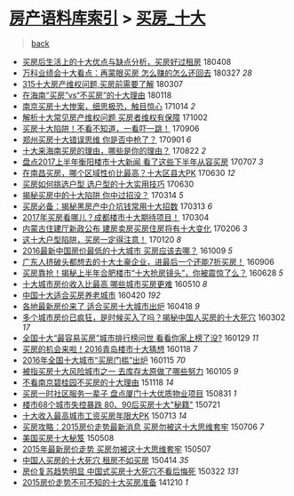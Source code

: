 [房产语料库索引](../../README.md)  > [买房_十大](买房_十大.md)
====
> [back](../README.md)

- [买房后生活上的十大优点与缺点分析，买房好过租房](http://jkwz.applinzi.com/ittc/7089530747541259281.html#%E4%B9%B0%E6%88%BF%E5%90%8E%E7%94%9F%E6%B4%BB%E4%B8%8A%E7%9A%84%E5%8D%81%E5%A4%A7%E4%BC%98%E7%82%B9%E4%B8%8E%E7%BC%BA%E7%82%B9%E5%88%86%E6%9E%90%EF%BC%8C%E4%B9%B0%E6%88%BF%E5%A5%BD%E8%BF%87%E7%A7%9F%E6%88%BF) 180408  
- [万科业绩会十大看点：再蒙眼买房 怎么赚的怎么还回去](http://jkwz.applinzi.com/ittc/7085122715105362954.html#%E4%B8%87%E7%A7%91%E4%B8%9A%E7%BB%A9%E4%BC%9A%E5%8D%81%E5%A4%A7%E7%9C%8B%E7%82%B9%EF%BC%9A%E5%86%8D%E8%92%99%E7%9C%BC%E4%B9%B0%E6%88%BF+%E6%80%8E%E4%B9%88%E8%B5%9A%E7%9A%84%E6%80%8E%E4%B9%88%E8%BF%98%E5%9B%9E%E5%8E%BB) 180327 *28* 
- [315十大房产维权问题,买房前需要了解](http://jkwz.applinzi.com/ittc/7077729119481889799.html#315%E5%8D%81%E5%A4%A7%E6%88%BF%E4%BA%A7%E7%BB%B4%E6%9D%83%E9%97%AE%E9%A2%98%2C%E4%B9%B0%E6%88%BF%E5%89%8D%E9%9C%80%E8%A6%81%E4%BA%86%E8%A7%A3) 180307  
- [在海南“买房”vs“不买房”的十大理由](http://jkwz.applinzi.com/ittc/7059851308951929872.html#%E5%9C%A8%E6%B5%B7%E5%8D%97%E2%80%9C%E4%B9%B0%E6%88%BF%E2%80%9Dvs%E2%80%9C%E4%B8%8D%E4%B9%B0%E6%88%BF%E2%80%9D%E7%9A%84%E5%8D%81%E5%A4%A7%E7%90%86%E7%94%B1) 180118  
- [南京买房十大惨案，细思极恐，触目惊心](http://jkwz.applinzi.com/ittc/7024204812856591376.html#%E5%8D%97%E4%BA%AC%E4%B9%B0%E6%88%BF%E5%8D%81%E5%A4%A7%E6%83%A8%E6%A1%88%EF%BC%8C%E7%BB%86%E6%80%9D%E6%9E%81%E6%81%90%EF%BC%8C%E8%A7%A6%E7%9B%AE%E6%83%8A%E5%BF%83) 171014 *2* 
- [解析十大常见房产维权问题 买房者维权有保障](http://jkwz.applinzi.com/ittc/7019787644702295056.html#%E8%A7%A3%E6%9E%90%E5%8D%81%E5%A4%A7%E5%B8%B8%E8%A7%81%E6%88%BF%E4%BA%A7%E7%BB%B4%E6%9D%83%E9%97%AE%E9%A2%98+%E4%B9%B0%E6%88%BF%E8%80%85%E7%BB%B4%E6%9D%83%E6%9C%89%E4%BF%9D%E9%9A%9C) 171002  
- [买房十大陷阱！不看不知道，一看吓一跳！](http://jkwz.applinzi.com/ittc/7010204463376368656.html#%E4%B9%B0%E6%88%BF%E5%8D%81%E5%A4%A7%E9%99%B7%E9%98%B1%EF%BC%81%E4%B8%8D%E7%9C%8B%E4%B8%8D%E7%9F%A5%E9%81%93%EF%BC%8C%E4%B8%80%E7%9C%8B%E5%90%93%E4%B8%80%E8%B7%B3%EF%BC%81) 170906  
- [郑州买房十大错误思维 你是否中枪了？](http://jkwz.applinzi.com/ittc/7008263251643859985.html#%E9%83%91%E5%B7%9E%E4%B9%B0%E6%88%BF%E5%8D%81%E5%A4%A7%E9%94%99%E8%AF%AF%E6%80%9D%E7%BB%B4+%E4%BD%A0%E6%98%AF%E5%90%A6%E4%B8%AD%E6%9E%AA%E4%BA%86%EF%BC%9F) 170901 *6* 
- [十大来海南买房的理由，哪些是你的理由？](http://jkwz.applinzi.com/ittc/7004674230132933648.html#%E5%8D%81%E5%A4%A7%E6%9D%A5%E6%B5%B7%E5%8D%97%E4%B9%B0%E6%88%BF%E7%9A%84%E7%90%86%E7%94%B1%EF%BC%8C%E5%93%AA%E4%BA%9B%E6%98%AF%E4%BD%A0%E7%9A%84%E7%90%86%E7%94%B1%EF%BC%9F) 170822 *2* 
- [盘点2017上半年衡阳楼市十大新闻 看了这些下半年从容买房](http://jkwz.applinzi.com/ittc/6987375835919942660.html#%E7%9B%98%E7%82%B92017%E4%B8%8A%E5%8D%8A%E5%B9%B4%E8%A1%A1%E9%98%B3%E6%A5%BC%E5%B8%82%E5%8D%81%E5%A4%A7%E6%96%B0%E9%97%BB+%E7%9C%8B%E4%BA%86%E8%BF%99%E4%BA%9B%E4%B8%8B%E5%8D%8A%E5%B9%B4%E4%BB%8E%E5%AE%B9%E4%B9%B0%E6%88%BF) 170707 *3* 
- [在南昌买房，哪个区域性价比最高？十大区县大PK](http://jkwz.applinzi.com/ittc/6984985105926718468.html#%E5%9C%A8%E5%8D%97%E6%98%8C%E4%B9%B0%E6%88%BF%EF%BC%8C%E5%93%AA%E4%B8%AA%E5%8C%BA%E5%9F%9F%E6%80%A7%E4%BB%B7%E6%AF%94%E6%9C%80%E9%AB%98%EF%BC%9F%E5%8D%81%E5%A4%A7%E5%8C%BA%E5%8E%BF%E5%A4%A7PK) 170630 *12* 
- [买房如何挑选户型 选户型的十大实用技巧](http://jkwz.applinzi.com/ittc/6984976230271943685.html#%E4%B9%B0%E6%88%BF%E5%A6%82%E4%BD%95%E6%8C%91%E9%80%89%E6%88%B7%E5%9E%8B+%E9%80%89%E6%88%B7%E5%9E%8B%E7%9A%84%E5%8D%81%E5%A4%A7%E5%AE%9E%E7%94%A8%E6%8A%80%E5%B7%A7) 170630  
- [揭秘买房中的十大陷阱 你中过招没？](http://jkwz.applinzi.com/ittc/6944967868277064709.html#%E6%8F%AD%E7%A7%98%E4%B9%B0%E6%88%BF%E4%B8%AD%E7%9A%84%E5%8D%81%E5%A4%A7%E9%99%B7%E9%98%B1+%E4%BD%A0%E4%B8%AD%E8%BF%87%E6%8B%9B%E6%B2%A1%EF%BC%9F) 170314 *5* 
- [买房必备：揭秘黑房产中介坑钱常用十大招数](http://jkwz.applinzi.com/ittc/6944424774615958533.html#%E4%B9%B0%E6%88%BF%E5%BF%85%E5%A4%87%EF%BC%9A%E6%8F%AD%E7%A7%98%E9%BB%91%E6%88%BF%E4%BA%A7%E4%B8%AD%E4%BB%8B%E5%9D%91%E9%92%B1%E5%B8%B8%E7%94%A8%E5%8D%81%E5%A4%A7%E6%8B%9B%E6%95%B0) 170313 *6* 
- [2017年买房看哪儿？成都楼市十大期待项目！](http://jkwz.applinzi.com/ittc/6941234972525593605.html#2017%E5%B9%B4%E4%B9%B0%E6%88%BF%E7%9C%8B%E5%93%AA%E5%84%BF%EF%BC%9F%E6%88%90%E9%83%BD%E6%A5%BC%E5%B8%82%E5%8D%81%E5%A4%A7%E6%9C%9F%E5%BE%85%E9%A1%B9%E7%9B%AE%EF%BC%81) 170304  
- [内蒙古住建厅新政公布 建房卖房买房住房将有十大变化](http://jkwz.applinzi.com/ittc/6931578260310983685.html#%E5%86%85%E8%92%99%E5%8F%A4%E4%BD%8F%E5%BB%BA%E5%8E%85%E6%96%B0%E6%94%BF%E5%85%AC%E5%B8%83+%E5%BB%BA%E6%88%BF%E5%8D%96%E6%88%BF%E4%B9%B0%E6%88%BF%E4%BD%8F%E6%88%BF%E5%B0%86%E6%9C%89%E5%8D%81%E5%A4%A7%E5%8F%98%E5%8C%96) 170206 *3* 
- [这十大户型陷阱，买房一定得注意！](http://jkwz.applinzi.com/ittc/6925264392496350213.html#%E8%BF%99%E5%8D%81%E5%A4%A7%E6%88%B7%E5%9E%8B%E9%99%B7%E9%98%B1%EF%BC%8C%E4%B9%B0%E6%88%BF%E4%B8%80%E5%AE%9A%E5%BE%97%E6%B3%A8%E6%84%8F%EF%BC%81) 170120 *8* 
- [2016最新中国房价最低的十大城市 买房应该去哪？](http://jkwz.applinzi.com/ittc/6886610660149953541.html#2016%E6%9C%80%E6%96%B0%E4%B8%AD%E5%9B%BD%E6%88%BF%E4%BB%B7%E6%9C%80%E4%BD%8E%E7%9A%84%E5%8D%81%E5%A4%A7%E5%9F%8E%E5%B8%82+%E4%B9%B0%E6%88%BF%E5%BA%94%E8%AF%A5%E5%8E%BB%E5%93%AA%EF%BC%9F) 161009 *5* 
- [广东人挤破头都想去的十大土豪企业，进最后一个还能7折买房！](http://jkwz.applinzi.com/ittc/6874785183949128708.html#%E5%B9%BF%E4%B8%9C%E4%BA%BA%E6%8C%A4%E7%A0%B4%E5%A4%B4%E9%83%BD%E6%83%B3%E5%8E%BB%E7%9A%84%E5%8D%81%E5%A4%A7%E5%9C%9F%E8%B1%AA%E4%BC%81%E4%B8%9A%EF%BC%8C%E8%BF%9B%E6%9C%80%E5%90%8E%E4%B8%80%E4%B8%AA%E8%BF%98%E8%83%BD7%E6%8A%98%E4%B9%B0%E6%88%BF%EF%BC%81) 160906  
- [买房靠抢！揭秘上半年合肥楼市“十大抢房镜头”，你被震惊了么？](http://jkwz.applinzi.com/ittc/6848829756585542660.html#%E4%B9%B0%E6%88%BF%E9%9D%A0%E6%8A%A2%EF%BC%81%E6%8F%AD%E7%A7%98%E4%B8%8A%E5%8D%8A%E5%B9%B4%E5%90%88%E8%82%A5%E6%A5%BC%E5%B8%82%E2%80%9C%E5%8D%81%E5%A4%A7%E6%8A%A2%E6%88%BF%E9%95%9C%E5%A4%B4%E2%80%9D%EF%BC%8C%E4%BD%A0%E8%A2%AB%E9%9C%87%E6%83%8A%E4%BA%86%E4%B9%88%EF%BC%9F) 160628 *5* 
- [十大城市房价收入比最高 哪些城市买房更难](http://jkwz.applinzi.com/ittc/6830516830816699397.html#%E5%8D%81%E5%A4%A7%E5%9F%8E%E5%B8%82%E6%88%BF%E4%BB%B7%E6%94%B6%E5%85%A5%E6%AF%94%E6%9C%80%E9%AB%98+%E5%93%AA%E4%BA%9B%E5%9F%8E%E5%B8%82%E4%B9%B0%E6%88%BF%E6%9B%B4%E9%9A%BE) 160510 *8* 
- [中国十大适合买房养老城市](http://jkwz.applinzi.com/ittc/6823191363839329285.html#%E4%B8%AD%E5%9B%BD%E5%8D%81%E5%A4%A7%E9%80%82%E5%90%88%E4%B9%B0%E6%88%BF%E5%85%BB%E8%80%81%E5%9F%8E%E5%B8%82) 160420 *192* 
- [各地最新房价来了 适合买房十大城市出炉](http://jkwz.applinzi.com/ittc/6822459590230672389.html#%E5%90%84%E5%9C%B0%E6%9C%80%E6%96%B0%E6%88%BF%E4%BB%B7%E6%9D%A5%E4%BA%86+%E9%80%82%E5%90%88%E4%B9%B0%E6%88%BF%E5%8D%81%E5%A4%A7%E5%9F%8E%E5%B8%82%E5%87%BA%E7%82%89) 160418 *9* 
- [多个城市房价已疯狂，是时候买入了吗？揭秘中国人买房的十大死穴](http://jkwz.applinzi.com/ittc/6804942284931990533.html#%E5%A4%9A%E4%B8%AA%E5%9F%8E%E5%B8%82%E6%88%BF%E4%BB%B7%E5%B7%B2%E7%96%AF%E7%8B%82%EF%BC%8C%E6%98%AF%E6%97%B6%E5%80%99%E4%B9%B0%E5%85%A5%E4%BA%86%E5%90%97%EF%BC%9F%E6%8F%AD%E7%A7%98%E4%B8%AD%E5%9B%BD%E4%BA%BA%E4%B9%B0%E6%88%BF%E7%9A%84%E5%8D%81%E5%A4%A7%E6%AD%BB%E7%A9%B4) 160302 *17* 
- [全国十大“最容易买房”城市排行榜问世 看看你家上榜了没?](http://jkwz.applinzi.com/ittc/6792649279135024132.html#%E5%85%A8%E5%9B%BD%E5%8D%81%E5%A4%A7%E2%80%9C%E6%9C%80%E5%AE%B9%E6%98%93%E4%B9%B0%E6%88%BF%E2%80%9D%E5%9F%8E%E5%B8%82%E6%8E%92%E8%A1%8C%E6%A6%9C%E9%97%AE%E4%B8%96+%E7%9C%8B%E7%9C%8B%E4%BD%A0%E5%AE%B6%E4%B8%8A%E6%A6%9C%E4%BA%86%E6%B2%A1%3F) 160129 *11* 
- [买房的机会来啦！2016青岛楼市十大猜想](http://jkwz.applinzi.com/ittc/6788577967789835269.html#%E4%B9%B0%E6%88%BF%E7%9A%84%E6%9C%BA%E4%BC%9A%E6%9D%A5%E5%95%A6%EF%BC%812016%E9%9D%92%E5%B2%9B%E6%A5%BC%E5%B8%82%E5%8D%81%E5%A4%A7%E7%8C%9C%E6%83%B3) 160118 *7* 
- [2016年全国十大城市“买房门槛”出炉](http://jkwz.applinzi.com/ittc/6787579495590659076.html#2016%E5%B9%B4%E5%85%A8%E5%9B%BD%E5%8D%81%E5%A4%A7%E5%9F%8E%E5%B8%82%E2%80%9C%E4%B9%B0%E6%88%BF%E9%97%A8%E6%A7%9B%E2%80%9D%E5%87%BA%E7%82%89) 160115 *70* 
- [被指买房十大风险城市之一 去库存太原做了哪些努力](http://jkwz.applinzi.com/ittc/6783896847554970628.html#%E8%A2%AB%E6%8C%87%E4%B9%B0%E6%88%BF%E5%8D%81%E5%A4%A7%E9%A3%8E%E9%99%A9%E5%9F%8E%E5%B8%82%E4%B9%8B%E4%B8%80+%E5%8E%BB%E5%BA%93%E5%AD%98%E5%A4%AA%E5%8E%9F%E5%81%9A%E4%BA%86%E5%93%AA%E4%BA%9B%E5%8A%AA%E5%8A%9B) 160105 *9* 
- [不看南京碧桂园不买房的十大理由](http://jkwz.applinzi.com/ittc/6765831494451069957.html#%E4%B8%8D%E7%9C%8B%E5%8D%97%E4%BA%AC%E7%A2%A7%E6%A1%82%E5%9B%AD%E4%B8%8D%E4%B9%B0%E6%88%BF%E7%9A%84%E5%8D%81%E5%A4%A7%E7%90%86%E7%94%B1) 151118 *14* 
- [买房一时社区服务一辈子 盘点厦门十大优质物业项目](http://jkwz.applinzi.com/ittc/6736635292031960068.html#%E4%B9%B0%E6%88%BF%E4%B8%80%E6%97%B6%E7%A4%BE%E5%8C%BA%E6%9C%8D%E5%8A%A1%E4%B8%80%E8%BE%88%E5%AD%90+%E7%9B%98%E7%82%B9%E5%8E%A6%E9%97%A8%E5%8D%81%E5%A4%A7%E4%BC%98%E8%B4%A8%E7%89%A9%E4%B8%9A%E9%A1%B9%E7%9B%AE) 150831 *1* 
- [楼市68个城市失控暴跌 80、90后买房十大&quot;秘籍&quot;](http://jkwz.applinzi.com/ittc/547650615136753466.html#%E6%A5%BC%E5%B8%8268%E4%B8%AA%E5%9F%8E%E5%B8%82%E5%A4%B1%E6%8E%A7%E6%9A%B4%E8%B7%8C+80%E3%80%8190%E5%90%8E%E4%B9%B0%E6%88%BF%E5%8D%81%E5%A4%A7%26quot%3B%E7%A7%98%E7%B1%8D%26quot%3B) 150721  
- [十大收入最高城市工资买房年限大PK](http://jkwz.applinzi.com/ittc/547650615054749071.html#%E5%8D%81%E5%A4%A7%E6%94%B6%E5%85%A5%E6%9C%80%E9%AB%98%E5%9F%8E%E5%B8%82%E5%B7%A5%E8%B5%84%E4%B9%B0%E6%88%BF%E5%B9%B4%E9%99%90%E5%A4%A7PK) 150713 *14* 
- [买房攻略：2015房价走势最新消息 买房勿被这十大思维套牢](http://jkwz.applinzi.com/ittc/547650611427098160.html#%E4%B9%B0%E6%88%BF%E6%94%BB%E7%95%A5%EF%BC%9A2015%E6%88%BF%E4%BB%B7%E8%B5%B0%E5%8A%BF%E6%9C%80%E6%96%B0%E6%B6%88%E6%81%AF+%E4%B9%B0%E6%88%BF%E5%8B%BF%E8%A2%AB%E8%BF%99%E5%8D%81%E5%A4%A7%E6%80%9D%E7%BB%B4%E5%A5%97%E7%89%A2) 150706 *7* 
- [美国买房十大秘笈](http://jkwz.applinzi.com/ittc/547650611410632836.html#%E7%BE%8E%E5%9B%BD%E4%B9%B0%E6%88%BF%E5%8D%81%E5%A4%A7%E7%A7%98%E7%AC%88) 150508  
- [2015年最新房价走势 买房勿被这十大思维套牢](http://jkwz.applinzi.com/ittc/547650611404854803.html#2015%E5%B9%B4%E6%9C%80%E6%96%B0%E6%88%BF%E4%BB%B7%E8%B5%B0%E5%8A%BF+%E4%B9%B0%E6%88%BF%E5%8B%BF%E8%A2%AB%E8%BF%99%E5%8D%81%E5%A4%A7%E6%80%9D%E7%BB%B4%E5%A5%97%E7%89%A2) 150507  
- [中国人买房的十大死穴 租房不如买房](http://jkwz.applinzi.com/ittc/547650611405068667.html#%E4%B8%AD%E5%9B%BD%E4%BA%BA%E4%B9%B0%E6%88%BF%E7%9A%84%E5%8D%81%E5%A4%A7%E6%AD%BB%E7%A9%B4+%E7%A7%9F%E6%88%BF%E4%B8%8D%E5%A6%82%E4%B9%B0%E6%88%BF) 150414 *35* 
- [房价复苏趋势明显 中国式买房十大死穴不看后悔死](http://jkwz.applinzi.com/ittc/547650611398059634.html#%E6%88%BF%E4%BB%B7%E5%A4%8D%E8%8B%8F%E8%B6%8B%E5%8A%BF%E6%98%8E%E6%98%BE+%E4%B8%AD%E5%9B%BD%E5%BC%8F%E4%B9%B0%E6%88%BF%E5%8D%81%E5%A4%A7%E6%AD%BB%E7%A9%B4%E4%B8%8D%E7%9C%8B%E5%90%8E%E6%82%94%E6%AD%BB) 150322 *131* 
- [2015房价走势不可不知的十大买房准备](http://jkwz.applinzi.com/ittc/547650611380315292.html#2015%E6%88%BF%E4%BB%B7%E8%B5%B0%E5%8A%BF%E4%B8%8D%E5%8F%AF%E4%B8%8D%E7%9F%A5%E7%9A%84%E5%8D%81%E5%A4%A7%E4%B9%B0%E6%88%BF%E5%87%86%E5%A4%87) 141210 *1* 
